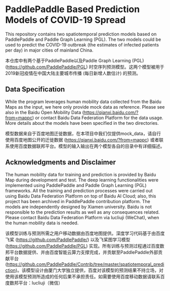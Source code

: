 # PaddlePaddle Based Prediction Models of COVID-19 Spread

This repository contains two spatiotemporal prediction models based on PaddlePaddle and Paddle Graph Learning (PGL). The two models could be used to predict the COVID-19 outbreak (the estimates of infected patients per day) in major cities of mainland China.

本仓库中有两个基于PaddlePaddle以及Paddle Graph Learning (PGL) (https://github.com/PaddlePaddle/PGL) 时空序列预测模型。这两个模型被用于2019新冠疫情在中国大陆主要城市传播 (每日新增人数估计) 的预测。

## Data Specification

While the program leverages human mobility data collected from the Baidu Maps as the input, we here only provide mock data as reference. Please see also in the Baidu Open Mobility Data (https://qianxi.baidu.com/?from=mappc) or contact Baidu Data Federation Platform for the data usage. More details about the models have been specified in the two directories.

模型数据来自于百度地图迁徙数据，在本项目中我们仅提供mock_data，请自行使用百度地图公开的迁徙数据 (https://qianxi.baidu.com/?from=mappc) 或者联系使用百度数据联邦平台。模型的输入输出在两个模型各自的目录中有详细描述。



## Acknowledgments and Disclaimer

The human mobility data for training and prediction is provided by Baidu Map during development and test. The deep learning functionalities were implemented using PaddlePaddle and Paddle Graph Learning (PGL) frameworks. All the training and prediction processes were carried out using Baidu Data Federation Platform on top of Baidu AI Cloud; also, this project has been archived in PaddlePaddle contribution platform. The models are independently designed by Xiamen university. Baidu is not responsible to the prediction results as well as any consequences related. Please contact Baidu Data Federation Platform via lucliuji (WeChat), when the human mobility data is needed.

该模型训练与预测所需之用户移动数据由百度地图提供。深度学习代码基于由百度飞桨 (https://github.com/PaddlePaddle/) 以及飞桨图学习模型(https://github.com/PaddlePaddle/PGL) 实现。所有训练与预测过程通过百度数邦平台数据提供、并由百度智能云算力支撑完成，并贡献至PaddlePaddle外部贡献平台(https://github.com/PaddlePaddle/Contrib/tree/master/spatiotemporal_prediction)。该模型设计由厦门大学独立提供，百度对该模型的预测结果不持立场，对使用该模型预测所造成的任何后果不承担责任。如需要使用百度移动数据请联系百度数邦平台：lucliuji（微信）
